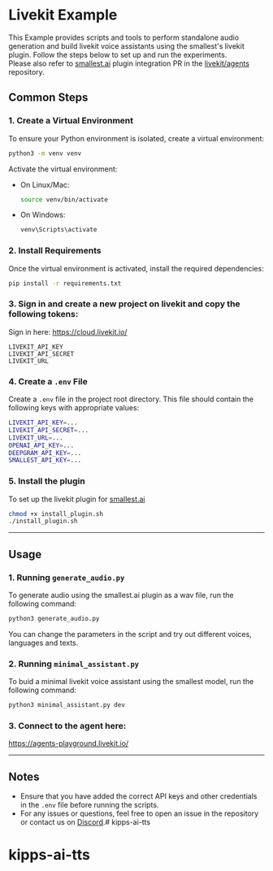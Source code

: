 # Livekit Example

This Example provides scripts and tools to perform standalone audio generation and build livekit voice assistants using the smallest's livekit plugin. Follow the steps below to set up and run the experiments.   
Please also refer to [smallest.ai](https://smallest.ai) plugin integration PR in the [livekit/agents](https://github.com/livekit/agents/pull/890) repository.  

## Common Steps

### 1. Create a Virtual Environment

To ensure your Python environment is isolated, create a virtual environment:

```bash
python3 -m venv venv
```

Activate the virtual environment:

- On Linux/Mac:
  ```bash
  source venv/bin/activate
  ```

- On Windows:
  ```bash
  venv\Scripts\activate
  ```

### 2. Install Requirements

Once the virtual environment is activated, install the required dependencies:

```bash
pip install -r requirements.txt
```

### 3. Sign in and create a new project on livekit and copy the following tokens:   
Sign in here: https://cloud.livekit.io/

```
LIVEKIT_API_KEY
LIVEKIT_API_SECRET
LIVEKIT_URL
```
### 4. Create a `.env` File
Create a `.env` file in the project root directory. This file should contain the following keys with appropriate values:
```bash
LIVEKIT_API_KEY=...
LIVEKIT_API_SECRET=...
LIVEKIT_URL=...
OPENAI_API_KEY=...
DEEPGRAM_API_KEY=...
SMALLEST_API_KEY=...
```

### 5. Install the plugin

To set up the livekit plugin for [smallest.ai](https://smallest.ai)

```bash
chmod +x install_plugin.sh
./install_plugin.sh
```

---

## Usage

### 1. Running `generate_audio.py`

To generate audio using the smallest.ai plugin as a wav file, run the following command:

```bash
python3 generate_audio.py
```

You can change the parameters in the script and try out different voices, languages and texts.

### 2. Running `minimal_assistant.py`

To buid a minimal livekit voice assistant using the smallest model, run the following command:

```bash
python3 minimal_assistant.py dev
```  

### 3. Connect to the agent here:   

https://agents-playground.livekit.io/



---

## Notes

- Ensure that you have added the correct API keys and other credentials in the `.env` file before running the scripts.
- For any issues or questions, feel free to open an issue in the repository or contact us on [Discord](https://discord.gg/Ub25S48hSf).# kipps-ai-tts
# kipps-ai-tts
